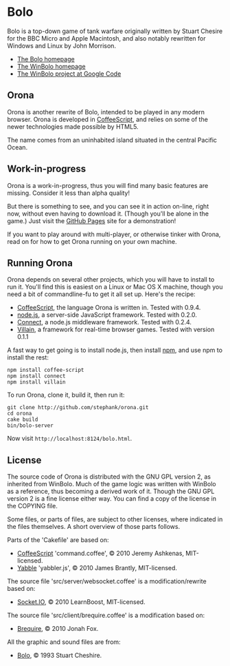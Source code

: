# Bolo

Bolo is a top-down game of tank warfare originally written by Stuart Chesire for the BBC Micro and
Apple Macintosh, and also notably rewritten for Windows and Linux by John Morrison.

 * [The Bolo homepage][Bolo]
 * [The WinBolo homepage][WinBolo]
 * [The WinBolo project at Google Code][WinBolo project]

## Orona

Orona is another rewrite of Bolo, intended to be played in any modern browser. Orona is developed
in [CoffeeScript], and relies on some of the newer technologies made possible by HTML5.

The name comes from an uninhabited island situated in the central Pacific Ocean.

## Work-in-progress

Orona is a work-in-progress, thus you will find many basic features are missing.
Consider it less than alpha quality!

But there is something to see, and you can see it in action on-line, right now, without even having
to download it. (Though you'll be alone in the game.) Just visit the [GitHub Pages] site for a
demonstration!

If you want to play around with multi-player, or otherwise tinker with Orona, read on for how to
get Orona running on your own machine.

## Running Orona

Orona depends on several other projects, which you will have to install to run it. You'll find this
is easiest on a Linux or Mac OS X machine, though you need a bit of commandline-fu to get it all
set up. Here's the recipe:

 * [CoffeeScript], the language Orona is written in. Tested with 0.9.4.
 * [node.js], a server-side JavaScript framework. Tested with 0.2.0.
 * [Connect], a node.js middleware framework. Tested with 0.2.4.
 * [Villain], a framework for real-time browser games. Tested with version 0.1.1

A fast way to get going is to install node.js, then install [npm], and use npm to install the rest:

    npm install coffee-script
    npm install connect
    npm install villain

To run Orona, clone it, build it, then run it:

    git clone http://github.com/stephank/orona.git
    cd orona
    cake build
    bin/bolo-server

Now visit `http://localhost:8124/bolo.html`.

## License

The source code of Orona is distributed with the GNU GPL version 2, as inherited from WinBolo.
Much of the game logic was written with WinBolo as a reference, thus becoming a derived work of it.
Though the GNU GPL version 2 is a fine license either way. You can find a copy of the license
in the COPYING file.

Some files, or parts of files, are subject to other licenses, where indicated in the files
themselves. A short overview of those parts follows.

Parts of the 'Cakefile' are based on:

 * [CoffeeScript] 'command.coffee', © 2010 Jeremy Ashkenas, MIT-licensed.
 * [Yabble] 'yabbler.js', © 2010 James Brantly, MIT-licensed.

The source file 'src/server/websocket.coffee' is a modification/rewrite based on:

 * [Socket.IO], © 2010 LearnBoost, MIT-licensed.

The source file 'src/client/brequire.coffee' is a modification based on:

 * [Brequire], © 2010 Jonah Fox.

All the graphic and sound files are from:

 * [Bolo], © 1993 Stuart Cheshire.

 [Bolo]: http://www.lgm.com/bolo/
 [WinBolo]: http://www.winbolo.com/
 [WinBolo project]: http://code.google.com/p/winbolo/
 [GitHub Pages]: http://stephank.github.com/orona/
 [CoffeeScript]: http://jashkenas.github.com/coffee-script/
 [node.js]: http://nodejs.org/
 [Connect]: http://github.com/senchalabs/connect
 [npm]: http://github.com/isaacs/npm
 [Yabble]: http://github.com/jbrantly/yabble
 [Socket.IO]: http://socket.io/
 [Brequire]: http://github.com/weepy/brequire
 [Villain]: http://github.com/stephank/villain
